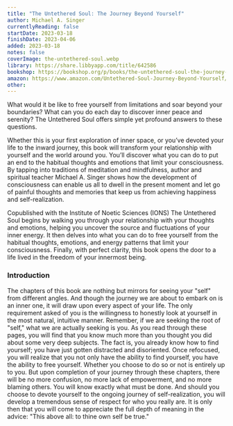 ```yaml
---
title: "The Untethered Soul: The Journey Beyond Yourself"
author: Michael A. Singer
currentlyReading: false
startDate: 2023-03-18
finishDate: 2023-04-06
added: 2023-03-18
notes: false
coverImage: the-untethered-soul.webp
library: https://share.libbyapp.com/title/642586
bookshop: https://bookshop.org/p/books/the-untethered-soul-the-journey-beyond-yourself-michael-a-singer/16621989
amazon: https://www.amazon.com/Untethered-Soul-Journey-Beyond-Yourself/dp/1572245379
other: 
---
```


What would it be like to free yourself from limitations and soar beyond your boundaries? What can you do each day to discover inner peace and serenity? The Untethered Soul offers simple yet profound answers to these questions.  

Whether this is your first exploration of inner space, or you’ve devoted your life to the inward journey, this book will transform your relationship with yourself and the world around you. You’ll discover what you can do to put an end to the habitual thoughts and emotions that limit your consciousness. By tapping into traditions of meditation and mindfulness, author and spiritual teacher Michael A. Singer shows how the development of consciousness can enable us all to dwell in the present moment and let go of painful thoughts and memories that keep us from achieving happiness and self-realization.  

Copublished with the Institute of Noetic Sciences (IONS) The Untethered Soul begins by walking you through your relationship with your thoughts and emotions, helping you uncover the source and fluctuations of your inner energy. It then delves into what you can do to free yourself from the habitual thoughts, emotions, and energy patterns that limit your consciousness. Finally, with perfect clarity, this book opens the door to a life lived in the freedom of your innermost being.  

### Introduction
The chapters of this book are nothing but mirrors for seeing your "self" from different angles. And though the journey we are about to embark on is an inner one, it will draw upon every aspect of your life. The only requirement asked of you is the willingness to honestly look at yourself in the most natural, intuitive manner. Remember, if we are seeking the root of "self," what we are actually seeking is you. As you read through these pages, you will find that you know much more than you thought you did about some very deep subjects. The fact is, you already know how to find yourself; you have just gotten distracted and disoriented. Once refocused, you will realize that you not only have the ability to find yourself, you have the ability to free yourself. Whether you choose to do so or not is entirely up to you. But upon completion of your journey through these chapters, there will be no more confusion, no more lack of empowerment, and no more blaming others. You will know exactly what must be done. And should you choose to devote yourself to the ongoing journey of self-realization, you will develop a tremendous sense of respect for who you really are. It is only then that you will come to appreciate the full depth of meaning in the advice: "This above all: to thine own self be true."


<!-- ### Notes & Highlights -->
